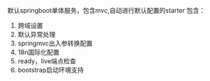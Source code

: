 默认springboot单体服务，包含mvc,自动进行默认配置的starter
包含：
1. 跨域设置
2. 默认异常处理
3. springmvc出入参转换配置
4. 18n国际化配置
5. ready，live端点检查
6. bootstrap启动环境支持
